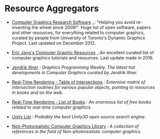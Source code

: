 Resource Aggregators
======
* [Computer Graphics Research Software](http://www.dgp.toronto.edu/~rms/links.html)
_: "Helping you avoid re-inventing the wheel since 2009!". Huge list of open software, papers and other resources, for everything related to computer graphics, curated by people from University of Toronto's Dynamic Graphics Project. Last updated on December 2012.

* [Eric Jang's Computer Graphic Resources](github.com/ericjang/awesome-graphics)
_:An excellent curated list of computer graphics tutorials and resources. Last update made in 2016.

* [Jendrik Illner](https://www.jendrikillner.com/post/)
_: Graphics Programming Weekly. The latest hot developments in Computer Graphics curated by Jendrik Illner._

* [Real-Time Rendering - Table of Intersections](http://www.realtimerendering.com/intersections.html)
_: Extensive matrix of intersection routines for various popular objects, pointing to resources in books and on the web._

* [Real-Time Rendering - List of Books](http://www.realtimerendering.com/books.html)
_: An enormous list of free books related to real-time computer graphics._

* [Unity List](https://unitylist.com/)
_: Probably the best Unity3D open source search engine._

* [Non-Photorealistic Computer Graphics Library](https://www.npcglib.org/index.php)
_:  A collection of references in the field of Non-photorealistic computer graphics._

